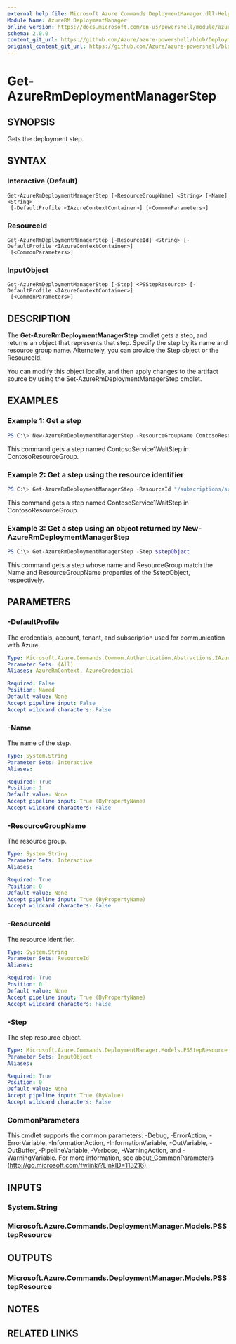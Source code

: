 ```yaml
---
external help file: Microsoft.Azure.Commands.DeploymentManager.dll-Help.xml
Module Name: AzureRM.DeploymentManager
online version: https://docs.microsoft.com/en-us/powershell/module/azurerm.deploymentmanager/get-azurermdeploymentmanagerstep
schema: 2.0.0
content_git_url: https://github.com/Azure/azure-powershell/blob/DeploymentRollouts/src/ResourceManager/DeploymentManager/Commands.DeploymentManager/help/Get-AzureRmDeploymentManagerStep.md
original_content_git_url: https://github.com/Azure/azure-powershell/blob/DeploymentRollouts/src/ResourceManager/DeploymentManager/Commands.DeploymentManager/help/Get-AzureRmDeploymentManagerStep.md
---
```


# Get-AzureRmDeploymentManagerStep

## SYNOPSIS
Gets the deployment step.

## SYNTAX

### Interactive (Default)
```
Get-AzureRmDeploymentManagerStep [-ResourceGroupName] <String> [-Name] <String>
 [-DefaultProfile <IAzureContextContainer>] [<CommonParameters>]
```

### ResourceId
```
Get-AzureRmDeploymentManagerStep [-ResourceId] <String> [-DefaultProfile <IAzureContextContainer>]
 [<CommonParameters>]
```

### InputObject
```
Get-AzureRmDeploymentManagerStep [-Step] <PSStepResource> [-DefaultProfile <IAzureContextContainer>]
 [<CommonParameters>]
```

## DESCRIPTION
The **Get-AzureRmDeploymentManagerStep** cmdlet gets a step, and returns an object that represents that step.
Specify the step by its name and resource group name. Alternately, you can provide the Step object or the ResourceId.

You can modify this object locally, and then apply changes to the artifact source by using the Set-AzureRmDeploymentManagerStep cmdlet.

## EXAMPLES

### Example 1: Get a step
```powershell
PS C:\> New-AzureRmDeploymentManagerStep -ResourceGroupName ContosoResourceGroup -Name ContosoService1WaitStep
```

This command gets a step named ContosoService1WaitStep in ContosoResourceGroup.

### Example 2: Get a step using the resource identifier
```powershell
PS C:\> Get-AzureRmDeploymentManagerStep -ResourceId "/subscriptions/subscriptionId/resourcegroups/ContosoResourceGroup/providers/Microsoft.DeploymentManager/steps/ContosoService1WaitStep"
```

This command gets a step named ContosoService1WaitStep in ContosoResourceGroup.

### Example 3: Get a step using an object returned by New-AzureRmDeploymentManagerStep
```powershell
PS C:\> Get-AzureRmDeploymentManagerStep -Step $stepObject
```

 This command gets a step whose name and ResourceGroup match the Name and ResourceGroupName properties of the $stepObject, respectively.


## PARAMETERS

### -DefaultProfile
The credentials, account, tenant, and subscription used for communication with Azure.

```yaml
Type: Microsoft.Azure.Commands.Common.Authentication.Abstractions.IAzureContextContainer
Parameter Sets: (All)
Aliases: AzureRmContext, AzureCredential

Required: False
Position: Named
Default value: None
Accept pipeline input: False
Accept wildcard characters: False
```

### -Name
The name of the step.

```yaml
Type: System.String
Parameter Sets: Interactive
Aliases:

Required: True
Position: 1
Default value: None
Accept pipeline input: True (ByPropertyName)
Accept wildcard characters: False
```

### -ResourceGroupName
The resource group.

```yaml
Type: System.String
Parameter Sets: Interactive
Aliases:

Required: True
Position: 0
Default value: None
Accept pipeline input: True (ByPropertyName)
Accept wildcard characters: False
```

### -ResourceId
The resource identifier.

```yaml
Type: System.String
Parameter Sets: ResourceId
Aliases:

Required: True
Position: 0
Default value: None
Accept pipeline input: True (ByPropertyName)
Accept wildcard characters: False
```

### -Step
The step resource object.

```yaml
Type: Microsoft.Azure.Commands.DeploymentManager.Models.PSStepResource
Parameter Sets: InputObject
Aliases:

Required: True
Position: 0
Default value: None
Accept pipeline input: True (ByValue)
Accept wildcard characters: False
```

### CommonParameters
This cmdlet supports the common parameters: -Debug, -ErrorAction, -ErrorVariable, -InformationAction, -InformationVariable, -OutVariable, -OutBuffer, -PipelineVariable, -Verbose, -WarningAction, and -WarningVariable.
For more information, see about_CommonParameters (http://go.microsoft.com/fwlink/?LinkID=113216).

## INPUTS

### System.String

### Microsoft.Azure.Commands.DeploymentManager.Models.PSStepResource

## OUTPUTS

### Microsoft.Azure.Commands.DeploymentManager.Models.PSStepResource

## NOTES

## RELATED LINKS
